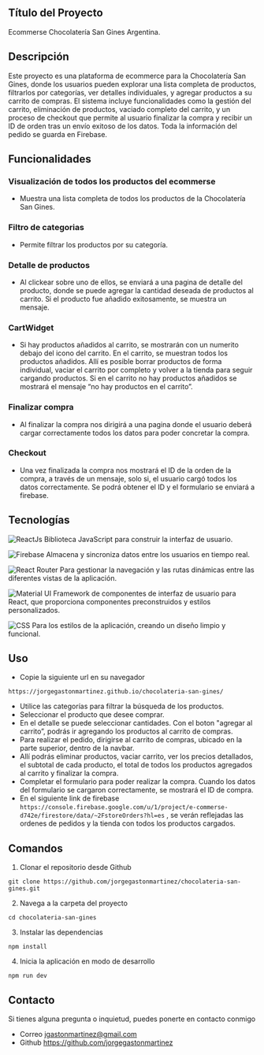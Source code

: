 ## Título del Proyecto

Ecommerse Chocolatería San Gines Argentina. 


## Descripción

Este proyecto es una plataforma de ecommerce para la Chocolatería San Gines, donde los usuarios pueden explorar una lista completa de productos, filtrarlos por categorías, ver detalles individuales, y agregar productos a su carrito de compras. El sistema incluye funcionalidades como la gestión del carrito, eliminación de productos, vaciado completo del carrito, y un proceso de checkout que permite al usuario finalizar la compra y recibir un ID de orden tras un envío exitoso de los datos. Toda la información del pedido se guarda en Firebase. 


## Funcionalidades

### Visualización de todos los productos del ecommerse
- Muestra una lista completa de todos los productos de la Chocolatería San Gines.

### Filtro de categorias
- Permite filtrar los productos por su categoría.

### Detalle de productos
- Al clickear sobre uno de ellos, se enviará a una pagina de detalle del producto, donde se puede agregar la cantidad deseada de productos al carrito. Si el producto fue añadido exitosamente, se muestra un mensaje.

### CartWidget
- Si hay productos añadidos al carrito, se mostrarán con un numerito debajo del icono del carrito. En el carrito, se muestran todos los productos añadidos. Allí es posible borrar productos de forma individual, vaciar el carrito por completo y volver a la tienda para seguir cargando productos. Si en el carrito no hay productos añadidos se mostrará el mensaje “no hay productos en el carrito”.

### Finalizar compra
- Al finalizar la compra nos dirigirá a una pagina donde el usuario deberá cargar correctamente todos los datos para poder concretar la compra.

### Checkout
- Una vez finalizada la compra nos mostrará el ID de la orden de la compra, a través de un mensaje, solo si, el usuario cargó todos los datos correctamente. Se podrá obtener el ID y el formulario se enviará a firebase.


## Tecnologías

![ReactJs](https://img.shields.io/badge/ReactJs-61DAFB?style=for-the-badge&logo=react&logoColor=white) Biblioteca JavaScript para construir la interfaz de usuario.

![Firebase](https://img.shields.io/badge/Firebase-FFCA28?style=for-the-badge&logo=firebase&logoColor=white) Almacena y sincroniza datos entre los usuarios en tiempo real.

![React Router](https://img.shields.io/badge/React_Router-CA4245?style=for-the-badge&logo=react-router&logoColor=white) Para gestionar la navegación y las rutas dinámicas entre las diferentes vistas de la aplicación.

![Material UI](https://img.shields.io/badge/Material--UI-007FFF?style=for-the-badge&logo=mui&logoColor=white) Framework de componentes de interfaz de usuario para React, que proporciona componentes preconstruidos y estilos personalizados.

![CSS](https://img.shields.io/badge/CSS-1572B6?style=for-the-badge&logo=css3&logoColor=white) Para los estilos de la aplicación, creando un diseño limpio y funcional.


## Uso

- Copie la siguiente url en su navegador 
```
https://jorgegastonmartinez.github.io/chocolateria-san-gines/
```

* Utilice las categorías para filtrar la búsqueda de los productos.
* Seleccionar el producto que desee comprar.
* En el detalle se puede seleccionar cantidades. Con el boton "agregar al carrito”, podrás ir agregando los productos al carrito de compras.
* Para realizar el pedido, dirigirse al carrito de compras, ubicado en la parte superior, dentro de la navbar.
* Allí podrás eliminar productos, vaciar carrito, ver los precios detallados, el subtotal de cada producto, el total de todos los productos agregados al carrito y finalizar la compra.
* Completar el formulario para poder realizar la compra. Cuando los datos del formulario se cargaron correctamente, se mostrará el ID de compra.
* En el siguiente link de firebase `https://console.firebase.google.com/u/1/project/e-commerse-d742e/firestore/data/~2FstoreOrders?hl=es` , se verán reflejadas las ordenes de pedidos y la tienda con todos los productos cargados.


## Comandos

1. Clonar el repositorio desde Github
```
git clone https://github.com/jorgegastonmartinez/chocolateria-san-gines.git
```

2. Navega a la carpeta del proyecto
```
cd chocolateria-san-gines
```

3. Instalar las dependencias
```
npm install
```

4. Inicia la aplicación en modo de desarrollo
```
npm run dev
```


## Contacto

Si tienes alguna pregunta o inquietud, puedes ponerte en contacto conmigo
- Correo jgastonmartinez@gmail.com
- Github https://github.com/jorgegastonmartinez

